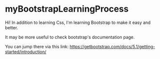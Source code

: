 # myBootstrapLearningProcess
Hi! In addition to learning Css, I'm learning Bootstrap to make it easy and better. 

It may be more useful to check bootstrap's documentation page. 

You can jump there via this link: https://getbootstrap.com/docs/5.1/getting-started/introduction/
